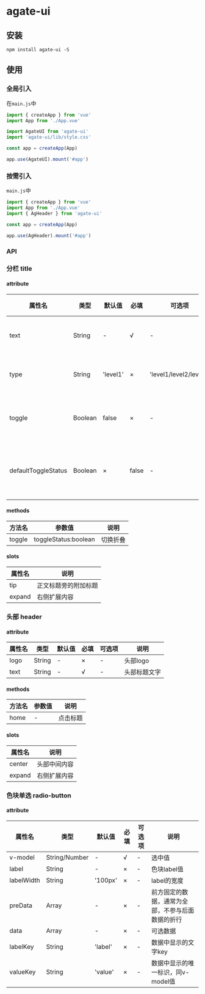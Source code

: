 # agate-ui

## 安装

```
npm install agate-ui -S
```

## 使用

### 全局引入

在`main.js`中

```js
import { createApp } from 'vue'
import App from './App.vue'

import AgateUI from 'agate-ui'
import 'agate-ui/lib/style.css'

const app = createApp(App)

app.use(AgateUI).mount('#app')
```

### 按需引入

`main.js`中

```js
import { createApp } from 'vue'
import App from './App.vue'
import { AgHeader } from 'agate-ui'

const app = createApp(App)

app.use(AgHeader).mount('#app')
```

### API

### 分栏 title

#### attribute

| 属性名              | 类型    | 默认值   | 必填  | 可选项                 | 说明         |
| ------------------- | ------- | -------- | ----- | ---------------------- | ------------ |
| text                | String  | -        | √     | -                      | 分栏标题     |
| type                | String  | 'level1' | ×     | 'level1/level2/level3' | 样式类型     |
| toggle              | Boolean | false    | ×     | -                      | 是否可折叠   |
| defaultToggleStatus | Boolean | ×        | false | -                      | 默认是否折叠 |

#### methods

| 方法名 | 参数值               | 说明     |
| ------ | -------------------- | -------- |
| toggle | toggleStatus:boolean | 切换折叠 |

#### slots

| 属性名 | 说明                 |
| ------ | -------------------- |
| tip    | 正文标题旁的附加标题 |
| expand | 右侧扩展内容         |

### 头部 header

#### attribute

| 属性名 | 类型   | 默认值 | 必填 | 可选项 | 说明         |
| ------ | ------ | ------ | ---- | ------ | ------------ |
| logo   | String | -      | ×    | -      | 头部logo     |
| text   | String | -      | √    | -      | 头部标题文字 |

#### methods

| 方法名 | 参数值 | 说明     |
| ------ | ------ | -------- |
| home   | -      | 点击标题 |

#### slots

| 属性名 | 说明         |
| ------ | ------------ |
| center | 头部中间内容 |
| expand | 右侧扩展内容 |

### 色块单选 radio-button

#### attribute

| 属性名     | 类型          | 默认值  | 必填 | 可选项 | 说明                                             |
| ---------- | ------------- | ------- | ---- | ------ | ------------------------------------------------ |
| v-model    | String/Number | -       | √    | -      | 选中值                                           |
| label      | String        | -       | ×    | -      | 色块label值                                      |
| labelWidth | String        | '100px' | ×    | -      | label的宽度                                      |
| preData    | Array         | -       | ×    | -      | 前方固定的数据，通常为全部，不参与后面数据的折行 |
| data       | Array         | -       | ×    | -      | 可选数据                                         |
| labelKey   | String        | 'label' | ×    | -      | 数据中显示的文字key                              |
| valueKey   | String        | 'value' | ×    | -      | 数据中显示的唯一标识，同v-model值                |
